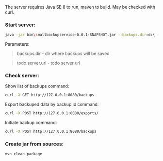 The server requires Java SE 8 to run, maven to build. May be checked with curl.

### Start server:
```sh
java -jar bin\smallbackupservice-0.0.1-SNAPSHOT.jar --backups.dir=d:\ --todo.server.url=http://127.0.0.1:9000
```

Parameters:
> backups.dir - dir where backups will be saved

> todo.server.url - todo server url

### Check server:

Show list of backups command:
```sh
curl -X GET http://127.0.0.1:8080/backups
```
Export backuped data by backup id command:
```sh
curl -X POST http://127.0.0.1:8080/exports/
```
Initiate backup command:
```sh
curl -X POST http://127.0.0.1:8080/backups
```

### Create jar from sources:
```sh
mvn clean package
```

